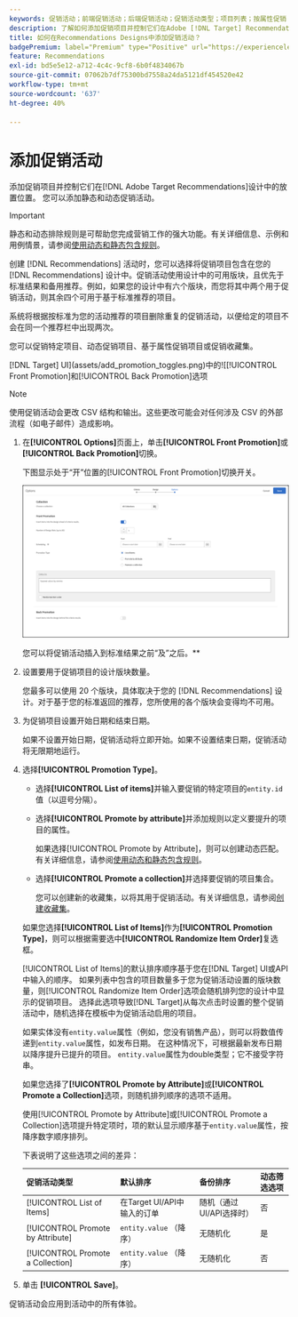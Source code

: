 ```yaml
---
keywords: 促销活动；前端促销活动；后端促销活动；促销活动类型；项目列表；按属性促销；促销收藏集
description: 了解如何添加促销项目并控制它们在Adobe [!DNL Target] Recommendations设计中的放置位置。 您可以添加静态和动态促销活动。
title: 如何在Recommendations Designs中添加促销活动？
badgePremium: label="Premium" type="Positive" url="https://experienceleague.adobe.com/docs/target/using/introduction/intro.html?lang=en#premium newtab=true" tooltip="请参阅Target Premium中包含的内容。"
feature: Recommendations
exl-id: bd5e5e12-a712-4c4c-9cf8-6b0f4834067b
source-git-commit: 07062b7df75300bd7558a24da5121df454520e42
workflow-type: tm+mt
source-wordcount: '637'
ht-degree: 40%

---
```


# 添加促销活动

添加促销项目并控制它们在[!DNL Adobe Target Recommendations]设计中的放置位置。 您可以添加静态和动态促销活动。

>[!IMPORTANT]
>
>静态和动态排除规则是可帮助您完成营销工作的强大功能。有关详细信息、示例和用例情景，请参阅[使用动态和静态包含规则](/help/main/c-recommendations/c-algorithms/use-dynamic-and-static-inclusion-rules.md#concept_4CB5C0FA705D4E449BD0B37B3D987F9F)。

创建 [!DNL Recommendations] 活动时，您可以选择将促销项目包含在您的 [!DNL Recommendations] 设计中。促销活动使用设计中的可用版块，且优先于标准结果和备用推荐。例如，如果您的设计中有六个版块，而您将其中两个用于促销活动，则其余四个可用于基于标准推荐的项目。

系统将根据按标准为您的活动推荐的项目删除重复的促销活动，以便给定的项目不会在同一个推荐栏中出现两次。

您可以促销特定项目、动态促销项目、基于属性促销项目或促销收藏集。

[!DNL Target] UI](assets/add_promotion_toggles.png)中的![[!UICONTROL Front Promotion]和[!UICONTROL Back Promotion]选项

>[!NOTE]
>
>使用促销活动会更改 CSV 结构和输出。这些更改可能会对任何涉及 CSV 的外部流程（如电子邮件）造成影响。

1. 在&#x200B;**[!UICONTROL Options]**&#x200B;页面上，单击&#x200B;**[!UICONTROL Front Promotion]**&#x200B;或&#x200B;**[!UICONTROL Back Promotion]**&#x200B;切换。

   下图显示处于“开”位置的[!UICONTROL Front Promotion]切换开关。

   ![“添加前端促销活动”选项](/help/main/c-recommendations/t-create-recs-activity/assets/add_promotion_front.png)

   您可以将促销活动插入到标准结果之前“及”之后。**

1. 设置要用于促销项目的设计版块数量。

   您最多可以使用 20 个版块，具体取决于您的 [!DNL Recommendations] 设计。对于基于您的标准返回的推荐，您所使用的各个版块会变得均不可用。

1. 为促销项目设置开始日期和结束日期。

   如果不设置开始日期，促销活动将立即开始。如果不设置结束日期，促销活动将无限期地运行。

1. 选择&#x200B;**[!UICONTROL Promotion Type]**。

   * 选择&#x200B;**[!UICONTROL List of items]**&#x200B;并输入要促销的特定项目的`entity.id`值（以逗号分隔）。

   * 选择&#x200B;**[!UICONTROL Promote by attribute]**&#x200B;并添加规则以定义要提升的项目的属性。

     如果选择[!UICONTROL Promote by Attribute]，则可以创建动态匹配。 有关详细信息，请参阅[使用动态和静态包含规则](/help/main/c-recommendations/c-algorithms/use-dynamic-and-static-inclusion-rules.md#concept_4CB5C0FA705D4E449BD0B37B3D987F9F)。

   * 选择&#x200B;**[!UICONTROL Promote a collection]**&#x200B;并选择要促销的项目集合。

     您可以创建新的收藏集，以将其用于促销活动。有关详细信息，请参阅[创建收藏集](/help/main/c-recommendations/c-products/collections.md#task_1256DFF6842141FCAADD9E1428EF7F08)。

   如果您选择&#x200B;**[!UICONTROL List of Items]**&#x200B;作为&#x200B;**[!UICONTROL Promotion Type]**，则可以根据需要选中&#x200B;**[!UICONTROL Randomize Item Order]**&#x200B;复选框。

   [!UICONTROL List of Items]的默认排序顺序基于您在[!DNL Target] UI或API中输入的顺序。 如果列表中包含的项目数量多于您为促销活动设置的版块数量，则[!UICONTROL Randomize Item Order]选项会随机排列您的设计中显示的促销项目。 选择此选项导致[!DNL Target]从每次点击时设置的整个促销活动中，随机选择在模板中为促销活动启用的项目。

   如果实体没有`entity.value`属性（例如，您没有销售产品），则可以将数值传递到`entity.value`属性，如发布日期。 在这种情况下，可根据最新发布日期以降序提升已提升的项目。 `entity.value`属性为double类型；它不接受字符串。

   如果您选择了&#x200B;**[!UICONTROL Promote by Attribute]**&#x200B;或&#x200B;**[!UICONTROL Promote a Collection]**&#x200B;选项，则随机排列顺序的选项不适用。

   使用[!UICONTROL Promote by Attribute]或[!UICONTROL Promote a Collection]选项提升特定项时，项的默认显示顺序基于`entity.value`属性，按降序数字顺序排列。

   下表说明了这些选项之间的差异：

   | 促销活动类型 | 默认排序 | 备份排序 | 动态筛选选项 |
   | --- | --- | --- | --- |
   | [!UICONTROL List of Items] | 在Target UI/API中输入的订单 | 随机（通过UI/API选择时） | 否 |
   | [!UICONTROL Promote by Attribute] | `entity.value` （降序） | 无随机化 | 是 |
   | [!UICONTROL Promote a Collection] | `entity.value` （降序） | 无随机化 | 否 |

1. 单击 **[!UICONTROL Save]**。

促销活动会应用到活动中的所有体验。
